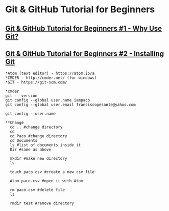 # Git & GitHub Tutorial for Beginners

## [Git & GitHub Tutorial for Beginners #1 - Why Use Git?](https://youtu.be/3RjQznt-8kE)

## [Git & GitHub Tutorial for Beginners #2 - Installing Git](https://youtu.be/MFtsLRphqDM)
    *Atom (text editor) - https://atom.io/a 
    *CMDER - http://cmder.net/ (for windows)
    *GIT - https://git-scm.com/

    *cmder
    git -- version
    git config --global user.name iampaco
    git config --global user.email franciscopesante@yahoo.com

    git config --user.name

    **Change 
      cd .. #change directory
      cd
      cd Paco #change directory
      cd Documents
      ls #list of documents inside it
      Dir #same as above

      mkdir #make new directory
      ls

      touch paco.csv #create a new csv file

      Atom paco.csv #open it with Atom

      rm paco.csv #delete file
      ls

      rmdir test #remove directory
